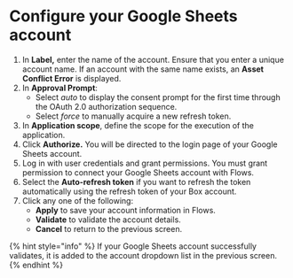 # Configure your Google Sheets account

1. In **Label,** enter the name of the account. Ensure that you enter a unique account name. If an account with the same name exists, an **Asset Conflict Error** is displayed. 
2. In **Approval Prompt**:
   * Select _auto_ to display the consent prompt for the first time through the OAuth 2.0 authorization sequence.
   * Select _force_ to manually acquire a new refresh token.
3. In **Application scope**, define the scope for the execution of the application. 
4. Click **Authorize.** You will be directed to the login page of your Google Sheets account.
5. Log in with user credentials and grant permissions. You must grant permission to connect your Google Sheets account with Flows. 
6. Select the **Auto-refresh token** if you want to refresh the token automatically using the refresh token of your Box account. 
7. Click any one of the following:
   * **Apply** to save your account information in Flows.
   * **Validate** to validate the account details. 
   * **Cancel** to return to the previous screen.



{% hint style="info" %}
If your Google Sheets account successfully validates, it is added to the account dropdown list in the previous screen.
{% endhint %}



